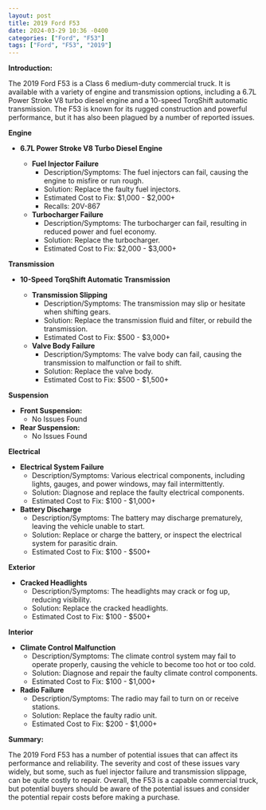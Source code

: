 ```yaml
---
layout: post
title: 2019 Ford F53
date: 2024-03-29 10:36 -0400
categories: ["Ford", "F53"]
tags: ["Ford", "F53", "2019"]
---
```

**Introduction:**

The 2019 Ford F53 is a Class 6 medium-duty commercial truck. It is available with a variety of engine and transmission options, including a 6.7L Power Stroke V8 turbo diesel engine and a 10-speed TorqShift automatic transmission. The F53 is known for its rugged construction and powerful performance, but it has also been plagued by a number of reported issues.

**Engine**

* **6.7L Power Stroke V8 Turbo Diesel Engine**

  * **Fuel Injector Failure**
    * Description/Symptoms: The fuel injectors can fail, causing the engine to misfire or run rough.
    * Solution: Replace the faulty fuel injectors.
    * Estimated Cost to Fix: $1,000 - $2,000+
    * Recalls: 20V-867
  * **Turbocharger Failure**
    * Description/Symptoms: The turbocharger can fail, resulting in reduced power and fuel economy.
    * Solution: Replace the turbocharger.
    * Estimated Cost to Fix: $2,000 - $3,000+

**Transmission**

* **10-Speed TorqShift Automatic Transmission**

  * **Transmission Slipping**
    * Description/Symptoms: The transmission may slip or hesitate when shifting gears.
    * Solution: Replace the transmission fluid and filter, or rebuild the transmission.
    * Estimated Cost to Fix: $500 - $3,000+
  * **Valve Body Failure**
    * Description/Symptoms: The valve body can fail, causing the transmission to malfunction or fail to shift.
    * Solution: Replace the valve body.
    * Estimated Cost to Fix: $500 - $1,500+

**Suspension**

* **Front Suspension:**
  * No Issues Found
* **Rear Suspension:**
  * No Issues Found

**Electrical**

* **Electrical System Failure**
  * Description/Symptoms: Various electrical components, including lights, gauges, and power windows, may fail intermittently.
  * Solution: Diagnose and replace the faulty electrical components.
  * Estimated Cost to Fix: $100 - $1,000+
* **Battery Discharge**
  * Description/Symptoms: The battery may discharge prematurely, leaving the vehicle unable to start.
  * Solution: Replace or charge the battery, or inspect the electrical system for parasitic drain.
  * Estimated Cost to Fix: $100 - $500+

**Exterior**

* **Cracked Headlights**
  * Description/Symptoms: The headlights may crack or fog up, reducing visibility.
  * Solution: Replace the cracked headlights.
  * Estimated Cost to Fix: $100 - $500+

**Interior**

* **Climate Control Malfunction**
  * Description/Symptoms: The climate control system may fail to operate properly, causing the vehicle to become too hot or too cold.
  * Solution: Diagnose and repair the faulty climate control components.
  * Estimated Cost to Fix: $100 - $1,000+
* **Radio Failure**
  * Description/Symptoms: The radio may fail to turn on or receive stations.
  * Solution: Replace the faulty radio unit.
  * Estimated Cost to Fix: $200 - $1,000+

**Summary:**

The 2019 Ford F53 has a number of potential issues that can affect its performance and reliability. The severity and cost of these issues vary widely, but some, such as fuel injector failure and transmission slippage, can be quite costly to repair. Overall, the F53 is a capable commercial truck, but potential buyers should be aware of the potential issues and consider the potential repair costs before making a purchase.

